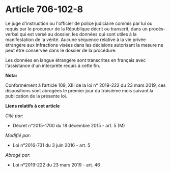 # Article 706-102-8

Le juge d'instruction ou l'officier de police judiciaire commis par lui ou requis par le procureur de la République décrit ou
transcrit, dans un procès-verbal qui est versé au dossier, les données qui sont utiles à la manifestation de la vérité.
Aucune séquence relative à la vie privée étrangère aux infractions visées dans les décisions autorisant la mesure ne peut
être conservée dans le dossier de la procédure. 

Les données en langue étrangère sont transcrites en français avec l'assistance d'un interprète requis à cette fin.

**Nota:**

Conformément à l’article 109, XIII de la loi n° 2019-222 du 23 mars 2019, ces dispositions sont abrogées le premier jour du
troisième mois suivant la publication de la présente loi.

**Liens relatifs à cet article**

_Cité par_:

  - Décret n°2015-1700 du 18 décembre 2015 - art. 5 (M)

_Modifié par_:

  - Loi n°2016-731 du 3 juin 2016 - art. 5

_Abrogé par_:

  - Loi n°2019-222 du 23 mars 2019 - art. 46

